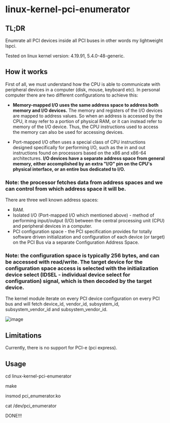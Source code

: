 # linux-kernel-pci-enumerator
## TL;DR
Enumrate all PCI devices inside all PCI buses in other words my lightweight lspci.

Tested on linux kernel version: 4.19.91, 5.4.0-48-generic.

## How it works
First of all, we must understand how the CPU is able to communicate with peripheral devices in a computer (disk, mouse, keyboard etc).
In personal computer there are two different configurations to achieve this:

* **Memory-mapped I/O uses the same address space to address both memory and I/O devices.** The memory and registers of the I/O devices are mapped to address values. So when an address is accessed by the CPU, it may refer to a portion of physical RAM, or it can instead refer to memory of the I/O device. Thus, the CPU instructions used to access the memory can also be used for accessing devices.

* Port-mapped I/O often uses a special class of CPU instructions designed specifically for performing I/O, such as the in and out instructions found on processors based on the x86 and x86-64 architectures. **I/O devices have a separate address space from general memory, either accomplished by an extra "I/O" pin on the CPU's physical interface, or an entire bus dedicated to I/O.**

### Note: the processor fetches data from address spaces and we can control from which address space it will be.

There are three well known address spaces:

* RAM.
* Isolated I/O (Port-mapped I/O which mentioned above) - method of performing input/output (I/O) between the central processing unit (CPU) and peripheral devices in a computer.
* PCI configuration space - the PCI specification provides for totally software driven initialization and configuration of each device (or target) on the PCI Bus via a separate Configuration Address Space.

### Note: the configuration space is typically 256 bytes, and can be accessed with read/write. The target device for the configuration space access is selected with the initialization device select (IDSEL - individual device select for configuration) signal, which is then decoded by the target device.

The kernel module iterate on every PCI device configuration on every PCI bus and will fetch device_id, vendor_id, subsystem_id, subsystem_vendor_id and subsystem_vendor_id.

![image](https://upload.wikimedia.org/wikipedia/commons/c/ca/Pci-config-space.svg)

## Limitations
Currently, there is no support for PCI-e (pci express).

## Usage
cd linux-kernel-pci-enumerator

make

insmod pci_enumerator.ko

cat /dev/pci_enumerator

DONE!!!
